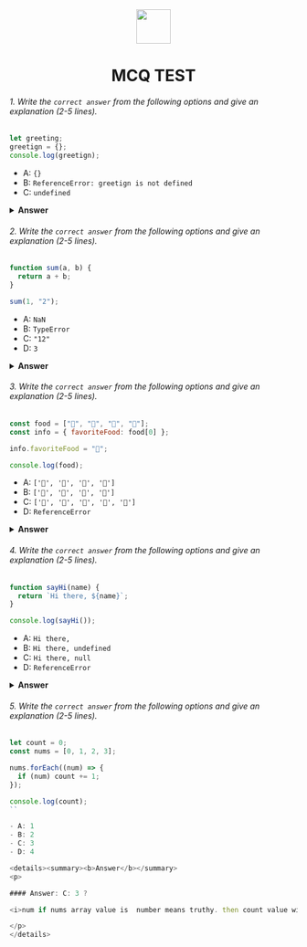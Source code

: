 <div align="center">
  <img height="60" src="https://edurev.gumlet.io/AllImages/original/ApplicationImages/CourseImages/944e5d47-8c55-4a89-91e5-22ab5f2798fc_CI.png">
  <h1>MCQ TEST</h1>
</div>

###### 1. Write the `correct answer` from the following options and give an explanation (2-5 lines).

```javascript
let greeting;
greetign = {};
console.log(greetign);
```

- A: `{}`
- B: `ReferenceError: greetign is not defined`
- C: `undefined`

<details><summary><b>Answer</b></summary>
<p>

#### Answer:   B `ReferenceError: greetign is not defined` ?

<i>gretting is variable name and it's has no value.greetign is another variable and its has object but object havent any value. Thats why its result will be ReferenceError: greeting is not defined</i>

</p>
</details>

###### 2. Write the `correct answer` from the following options and give an explanation (2-5 lines).

```javascript
function sum(a, b) {
  return a + b;
}

sum(1, "2");
```

- A: `NaN`
- B: `TypeError`
- C: `"12"`
- D: `3`

<details><summary><b>Answer</b></summary>
<p>

#### Answer: - C: `"12"`?

<i>Javascript is logical and functional language.thats why it will behave auto correction. Here sum function get 2 parameter. one of string "2" another 1 number. JavaScript will perform type coercion and convert the number 1 to a string in order to concatenate it with the string "2". The result of this concatenation is the string "12". So, the function returns "12".</i>

</p>
</details>

###### 3. Write the `correct answer` from the following options and give an explanation (2-5 lines).

```javascript
const food = ["🍕", "🍫", "🥑", "🍔"];
const info = { favoriteFood: food[0] };

info.favoriteFood = "🍝";

console.log(food);
```

- A: `['🍕', '🍫', '🥑', '🍔']`
- B: `['🍝', '🍫', '🥑', '🍔']`
- C: `['🍝', '🍕', '🍫', '🥑', '🍔']`
- D: `ReferenceError`

<details><summary><b>Answer</b></summary>
<p>

#### Answer: A: `['🍕', '🍫', '🥑', '🍔']` ?

<i>  have an array called food with four emoji elements. Then, you create an object info with a property favoriteFood that initially references the first element of the food array, which is "🍕".

AFter, if change the info.favoriteFood property to "🍝", but this does not affect the food array. That why, when you console.log(food), it will output the original array, which is ['🍕', '🍫', '🥑', '🍔']. </i>

</p>
</details>

###### 4. Write the `correct answer` from the following options and give an explanation (2-5 lines).

```javascript
function sayHi(name) {
  return `Hi there, ${name}`;
}

console.log(sayHi());
```

- A: `Hi there,`
- B: `Hi there, undefined`
- C: `Hi there, null`
- D: `ReferenceError`

<details><summary><b>Answer</b></summary>
<p>

#### Answer: - B: `Hi there, undefined` ?

<i>Here, function sayHi axpect a parameter. when I call sayHi with console.log(sayHi()); but here value is not priovide then I get result its undefined. and sayHi function also return string text " Hi there," so the result is B.</i>

</p>
</details>

###### 5. Write the `correct answer` from the following options and give an explanation (2-5 lines).

```javascript
let count = 0;
const nums = [0, 1, 2, 3];

nums.forEach((num) => {
  if (num) count += 1;
});

console.log(count);
``

- A: 1
- B: 2
- C: 3
- D: 4

<details><summary><b>Answer</b></summary>
<p>

#### Answer: C: 3 ?

<i>num if nums array value is  number means truthy. then count value will be 1++  and it will contunue then we get result 3.</i>

</p>
</details>
